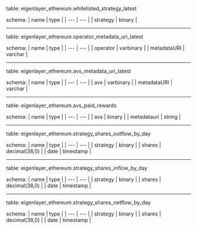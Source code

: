 table: eigenlayer_ethereum.whitelisted_strategy_latest

schema:
| name | type |
| --- | --- |
| strategy | binary |

---

table: eigenlayer_ethereum.operator_metadata_uri_latest

schema:
| name | type |
| --- | --- |
| operator | varbinary |
| metadataURI | varchar |

---

table: eigenlayer_ethereum.avs_metadata_uri_latest

schema:
| name | type |
| --- | --- |
| avs | varbinary |
| metadataURI | varchar |

---

table: eigenlayer_ethereum.avs_paid_rewards

schema:
| name | type |
| --- | --- |
| avs | binary |
| metadatauri | string |

---

table: eigenlayer_ethereum.strategy_shares_outflow_by_day

schema:
| name | type |
| --- | --- |
| strategy | binary |
| shares | decimal(38,0) |
| date | timestamp |

---

table: eigenlayer_ethereum.strategy_shares_inflow_by_day

schema:
| name | type |
| --- | --- |
| strategy | binary |
| shares | decimal(38,0) |
| date | timestamp |

---

table: eigenlayer_ethereum.strategy_shares_netflow_by_day

schema:
| name | type |
| --- | --- |
| strategy | binary |
| shares | decimal(38,0) |
| date | timestamp |



